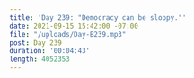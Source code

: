 ```yaml
---
title: 'Day 239: "Democracy can be sloppy."'
date: 2021-09-15 15:42:00 -07:00
file: "/uploads/Day-B239.mp3"
post: Day 239
duration: '00:04:43'
length: 4052353
---
```


